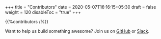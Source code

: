 +++
title = "Contributors"
date = 2020-05-07T16:16:15+05:30
draft = false
weight = 120
disableToc = "true"
+++

{{%contributors /%}}

Want to help us build something awesome? Join us on [GitHub](https://github.com/tinkerbell) or [Slack](https://slack.packet.com).
